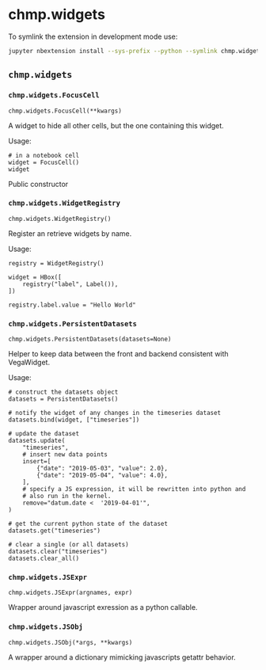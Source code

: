 # chmp.widgets

To symlink the extension in development mode use:

```bash
jupyter nbextension install --sys-prefix --python --symlink chmp.widgets
```

## `chmp.widgets`


### `chmp.widgets.FocusCell`
`chmp.widgets.FocusCell(**kwargs)`

A widget to hide all other cells, but the one containing this widget.

Usage:

```
# in a notebook cell
widget = FocusCell()
widget
```

Public constructor


### `chmp.widgets.WidgetRegistry`
`chmp.widgets.WidgetRegistry()`

Register an retrieve widgets by name.

Usage:

```
registry = WidgetRegistry()

widget = HBox([
    registry("label", Label()),
])

registry.label.value = "Hello World"
```


### `chmp.widgets.PersistentDatasets`
`chmp.widgets.PersistentDatasets(datasets=None)`

Helper to keep data between the front and backend consistent with VegaWidget.

Usage:

```
# construct the datasets object
datasets = PersistentDatasets()

# notify the widget of any changes in the timeseries dataset
datasets.bind(widget, ["timeseries"])

# update the dataset
datasets.update(
    "timeseries",
    # insert new data points
    insert=[
        {"date": "2019-05-03", "value": 2.0},
        {"date": "2019-05-04", "value": 4.0},
    ],
    # specify a JS expression, it will be rewritten into python and
    # also run in the kernel.
    remove="datum.date <  '2019-04-01'",
)

# get the current python state of the dataset
datasets.get("timeseries")

# clear a single (or all datasets)
datasets.clear("timeseries")
datasets.clear_all()
```


### `chmp.widgets.JSExpr`
`chmp.widgets.JSExpr(argnames, expr)`

Wrapper around javascript exression as a python callable.


### `chmp.widgets.JSObj`
`chmp.widgets.JSObj(*args, **kwargs)`

A wrapper around a dictionary mimicking javascripts getattr behavior.

